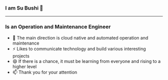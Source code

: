 ### I am Su Bushi 👋
-------------------------------
### Is an Operation and Maintenance Engineer

- 🔭 The main direction is cloud native and automated operation and maintenance
- ⚡ Likes to communicate technology and build various interesting projects
- 😄 If there is a chance, it must be learning from everyone and rising to a higher level
- 📫 Thank you for your attention

<!--
**subushi/subushi** is a ✨ _special_ ✨ repository because its `README.md` (this file) appears on your GitHub profile.

Here are some ideas to get you started:

- 🔭 I’m currently working on ...
- 🌱 I’m currently learning ...
- 👯 I’m looking to collaborate on ...
- 🤔 I’m looking for help with ...
- 💬 Ask me about ...
- 📫 How to reach me: ...
- 😄 Pronouns: ...
- ⚡ Fun fact: ...
-->
